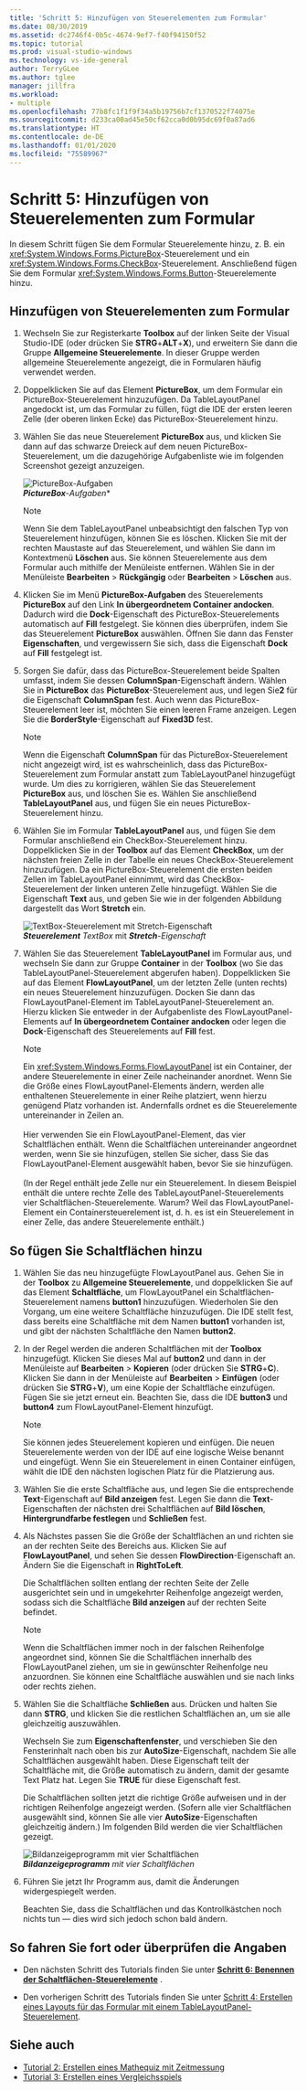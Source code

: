 ```yaml
---
title: 'Schritt 5: Hinzufügen von Steuerelementen zum Formular'
ms.date: 08/30/2019
ms.assetid: dc2746f4-0b5c-4674-9ef7-f40f94150f52
ms.topic: tutorial
ms.prod: visual-studio-windows
ms.technology: vs-ide-general
author: TerryGLee
ms.author: tglee
manager: jillfra
ms.workload:
- multiple
ms.openlocfilehash: 77b8fc1f1f9f34a5b19756b7cf1370522f74075e
ms.sourcegitcommit: d233ca00ad45e50cf62cca0d0b95dc69f0a87ad6
ms.translationtype: HT
ms.contentlocale: de-DE
ms.lasthandoff: 01/01/2020
ms.locfileid: "75589967"
---
```

# <a name="step-5-add-controls-to-your-form"></a>Schritt 5: Hinzufügen von Steuerelementen zum Formular

In diesem Schritt fügen Sie dem Formular Steuerelemente hinzu, z. B. ein <xref:System.Windows.Forms.PictureBox>-Steuerelement und ein <xref:System.Windows.Forms.CheckBox>-Steuerelement. Anschließend fügen Sie dem Formular <xref:System.Windows.Forms.Button>-Steuerelemente hinzu.

## <a name="how-to-add-controls-to-your-form"></a>Hinzufügen von Steuerelementen zum Formular

1. Wechseln Sie zur Registerkarte **Toolbox** auf der linken Seite der Visual Studio-IDE (oder drücken Sie **STRG**+**ALT**+**X**), und erweitern Sie dann die Gruppe **Allgemeine Steuerelemente**. In dieser Gruppe werden allgemeine Steuerelemente angezeigt, die in Formularen häufig verwendet werden.

1. Doppelklicken Sie auf das Element **PictureBox**, um dem Formular ein PictureBox-Steuerelement hinzuzufügen. Da TableLayoutPanel angedockt ist, um das Formular zu füllen, fügt die IDE der ersten leeren Zelle (der oberen linken Ecke) das PictureBox-Steuerelement hinzu.

1. Wählen Sie das neue Steuerelement **PictureBox** aus, und klicken Sie dann auf das schwarze Dreieck auf dem neuen PictureBox-Steuerelement, um die dazugehörige Aufgabenliste wie im folgenden Screenshot gezeigt anzuzeigen.

    ![PictureBox-Aufgaben](../ide/media/express_pictureboxtasks.png)<br/>***PictureBox***-*Aufgaben**

    > [!NOTE]
    > Wenn Sie dem TableLayoutPanel unbeabsichtigt den falschen Typ von Steuerelement hinzufügen, können Sie es löschen. Klicken Sie mit der rechten Maustaste auf das Steuerelement, und wählen Sie dann im Kontextmenü **Löschen** aus. Sie können Steuerelemente aus dem Formular auch mithilfe der Menüleiste entfernen. Wählen Sie in der Menüleiste **Bearbeiten** > **Rückgängig** oder **Bearbeiten** > **Löschen** aus.

1. Klicken Sie im Menü **PictureBox-Aufgaben** des Steuerelements **PictureBox** auf den Link **In übergeordnetem Container andocken**. Dadurch wird die **Dock**-Eigenschaft des PictureBox-Steuerelements automatisch auf **Fill** festgelegt. Sie können dies überprüfen, indem Sie das Steuerelement **PictureBox** auswählen. Öffnen Sie dann das Fenster **Eigenschaften**, und vergewissern Sie sich, dass die Eigenschaft **Dock** auf **Fill** festgelegt ist.

1. Sorgen Sie dafür, dass das PictureBox-Steuerelement beide Spalten umfasst, indem Sie dessen **ColumnSpan**-Eigenschaft ändern. Wählen Sie in **PictureBox** das **PictureBox**-Steuerelement aus, und legen Sie**2** für die Eigenschaft **ColumnSpan** fest. Auch wenn das PictureBox-Steuerelement leer ist, möchten Sie einen leeren Frame anzeigen. Legen Sie die **BorderStyle**-Eigenschaft auf **Fixed3D** fest.

    > [!NOTE]
    > Wenn die Eigenschaft **ColumnSpan** für das PictureBox-Steuerelement nicht angezeigt wird, ist es wahrscheinlich, dass das PictureBox-Steuerelement zum Formular anstatt zum TableLayoutPanel hinzugefügt wurde. Um dies zu korrigieren, wählen Sie das Steuerelement **PictureBox** aus, und löschen Sie es. Wählen Sie anschließend **TableLayoutPanel** aus, und fügen Sie ein neues PictureBox-Steuerelement hinzu.

1. Wählen Sie im Formular **TableLayoutPanel** aus, und fügen Sie dem Formular anschließend ein CheckBox-Steuerelement hinzu. Doppelklicken Sie in der **Toolbox** auf das Element **CheckBox**, um der nächsten freien Zelle in der Tabelle ein neues CheckBox-Steuerelement hinzuzufügen. Da ein PictureBox-Steuerelement die ersten beiden Zellen im TableLayoutPanel einnimmt, wird das CheckBox-Steuerelement der linken unteren Zelle hinzugefügt. Wählen Sie die Eigenschaft **Text** aus, und geben Sie wie in der folgenden Abbildung dargestellt das Wort **Stretch** ein.

    ![TextBox-Steuerelement mit Stretch-Eigenschaft](../ide/media/express_pictureviewercheckbox.png)<br/>***Steuerelement*** *TextBox* mit ***Stretch***-*Eigenschaft*

1. Wählen Sie das Steuerelement **TableLayoutPanel** im Formular aus, und wechseln Sie dann zur Gruppe **Container** in der **Toolbox** (wo Sie das TableLayoutPanel-Steuerelement abgerufen haben). Doppelklicken Sie auf das Element **FlowLayoutPanel**, um der letzten Zelle (unten rechts) ein neues Steuerelement hinzuzufügen. Docken Sie dann das FlowLayoutPanel-Element im TableLayoutPanel-Steuerelement an. Hierzu klicken Sie entweder in der Aufgabenliste des FlowLayoutPanel-Elements auf **In übergeordnetem Container andocken** oder legen die **Dock**-Eigenschaft des Steuerelements auf **Fill** fest.

    > [!NOTE]
    > Ein <xref:System.Windows.Forms.FlowLayoutPanel> ist ein Container, der andere Steuerelemente in einer Zeile nacheinander anordnet. Wenn Sie die Größe eines FlowLayoutPanel-Elements ändern, werden alle enthaltenen Steuerelemente in einer Reihe platziert, wenn hierzu genügend Platz vorhanden ist. Andernfalls ordnet es die Steuerelemente untereinander in Zeilen an. <br/><br/>Hier verwenden Sie ein FlowLayoutPanel-Element, das vier Schaltflächen enthält. Wenn die Schaltflächen untereinander angeordnet werden, wenn Sie sie hinzufügen, stellen Sie sicher, dass Sie das FlowLayoutPanel-Element ausgewählt haben, bevor Sie sie hinzufügen. <br/><br/>(In der Regel enthält jede Zelle nur ein Steuerelement. In diesem Beispiel enthält die untere rechte Zelle des TableLayoutPanel-Steuerelements vier Schaltflächen-Steuerelemente. Warum?  Weil das FlowLayoutPanel-Element ein Containersteuerelement ist, d. h. es ist ein Steuerelement in einer Zelle, das andere Steuerelemente enthält.)

## <a name="to-add-buttons"></a>So fügen Sie Schaltflächen hinzu

1. Wählen Sie das neu hinzugefügte FlowLayoutPanel aus. Gehen Sie in der **Toolbox** zu **Allgemeine Steuerelemente**, und doppelklicken Sie auf das Element **Schaltfläche**, um FlowLayoutPanel ein Schaltflächen-Steuerelement namens **button1** hinzuzufügen. Wiederholen Sie den Vorgang, um eine weitere Schaltfläche hinzuzufügen. Die IDE stellt fest, dass bereits eine Schaltfläche mit dem Namen **button1** vorhanden ist, und gibt der nächsten Schaltfläche den Namen **button2**.

1. In der Regel werden die anderen Schaltflächen mit der **Toolbox** hinzugefügt. Klicken Sie dieses Mal auf **button2** und dann in der Menüleiste auf **Bearbeiten** > **Kopieren** (oder drücken Sie **STRG**+**C**). Klicken Sie dann in der Menüleiste auf **Bearbeiten** > **Einfügen** (oder drücken Sie **STRG**+**V**), um eine Kopie der Schaltfläche einzufügen. Fügen Sie sie jetzt erneut ein. Beachten Sie, dass die IDE **button3** und **button4** zum FlowLayoutPanel-Element hinzufügt.

    > [!NOTE]
    > Sie können jedes Steuerelement kopieren und einfügen. Die neuen Steuerelemente werden von der IDE auf eine logische Weise benannt und eingefügt. Wenn Sie ein Steuerelement in einen Container einfügen, wählt die IDE den nächsten logischen Platz für die Platzierung aus.

1. Wählen Sie die erste Schaltfläche aus, und legen Sie die entsprechende **Text**-Eigenschaft auf **Bild anzeigen** fest. Legen Sie dann die **Text**-Eigenschaften der nächsten drei Schaltflächen auf **Bild löschen**, **Hintergrundfarbe festlegen** und **Schließen** fest.

1. Als Nächstes passen Sie die Größe der Schaltflächen an und richten sie an der rechten Seite des Bereichs aus. Klicken Sie auf **FlowLayoutPanel**, und sehen Sie dessen **FlowDirection**-Eigenschaft an. Ändern Sie die Eigenschaft in **RightToLeft**.

   Die Schaltflächen sollten entlang der rechten Seite der Zelle ausgerichtet sein und in umgekehrter Reihenfolge angezeigt werden, sodass sich die Schaltfläche **Bild anzeigen** auf der rechten Seite befindet.

    > [!NOTE]
    > Wenn die Schaltflächen immer noch in der falschen Reihenfolge angeordnet sind, können Sie die Schaltflächen innerhalb des FlowLayoutPanel ziehen, um sie in gewünschter Reihenfolge neu anzuordnen. Sie können eine Schaltfläche auswählen und sie nach links oder rechts ziehen.

1. Wählen Sie die Schaltfläche **Schließen** aus. Drücken und halten Sie dann **STRG**, und klicken Sie die restlichen Schaltflächen an, um sie alle gleichzeitig auszuwählen.

   Wechseln Sie zum **Eigenschaftenfenster**, und verschieben Sie den Fensterinhalt nach oben bis zur **AutoSize**-Eigenschaft, nachdem Sie alle Schaltflächen ausgewählt haben. Diese Eigenschaft teilt der Schaltfläche mit, die Größe automatisch zu ändern, damit der gesamte Text Platz hat. Legen Sie **TRUE** für diese Eigenschaft fest.

   Die Schaltflächen sollten jetzt die richtige Größe aufweisen und in der richtigen Reihenfolge angezeigt werden. (Sofern alle vier Schaltflächen ausgewählt sind, können Sie alle vier **AutoSize**-Eigenschaften gleichzeitig ändern.) Im folgenden Bild werden die vier Schaltflächen gezeigt.

    ![Bildanzeigeprogramm mit vier Schaltflächen](../ide/media/express_autosize.png)<br/>***Bildanzeigeprogramm*** *mit vier Schaltflächen*

1. Führen Sie jetzt Ihr Programm aus, damit die Änderungen widergespiegelt werden.

   Beachten Sie, dass die Schaltflächen und das Kontrollkästchen noch nichts tun &mdash; dies wird sich jedoch schon bald ändern.

## <a name="to-continue-or-review"></a>So fahren Sie fort oder überprüfen die Angaben

* Den nächsten Schritt des Tutorials finden Sie unter **[Schritt 6: Benennen der Schaltflächen-Steuerelemente](../ide/step-6-name-your-button-controls.md)** .

* Den vorherigen Schritt des Tutorials finden Sie unter [Schritt 4: Erstellen eines Layouts für das Formular mit einem TableLayoutPanel-Steuerelement](../ide/step-4-lay-out-your-form-with-a-tablelayoutpanel-control.md).

## <a name="see-also"></a>Siehe auch

* [Tutorial 2: Erstellen eines Mathequiz mit Zeitmessung](tutorial-2-create-a-timed-math-quiz.md)
* [Tutorial 3: Erstellen eines Vergleichsspiels](tutorial-3-create-a-matching-game.md)
